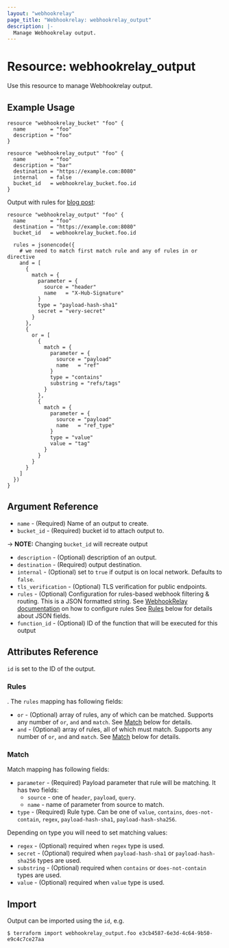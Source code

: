 ```yaml
---
layout: "webhookrelay"
page_title: "Webhookrelay: webhookrelay_output"
description: |-
  Manage Webhookrelay output.
---
```


# Resource: webhookrelay_output

Use this resource to manage Webhookrelay output.

## Example Usage

```hcl
resource "webhookrelay_bucket" "foo" {
  name        = "foo"
  description = "foo"
}

resource "webhookrelay_output" "foo" {
  name        = "foo"
  description = "bar"
  destination = "https://example.com:8080"
  internal    = false
  bucket_id   = webhookrelay_bucket.foo.id
}
```

Output with rules for [blog post][3]:

```hcl
resource "webhookrelay_output" "foo" {
  name        = "foo"
  destination = "https://example.com:8080"
  bucket_id   = webhookrelay_bucket.foo.id
  
  rules = jsonencode({
    # we need to match first match rule and any of rules in or directive
    and = [
      {
        match = {
          parameter = {
            source = "header"
            name   = "X-Hub-Signature"
          }
          type = "payload-hash-sha1"
          secret = "very-secret"
        }
      },
      {
        or = [
          {
            match = {
              parameter = {
                source = "payload"
                name   = "ref"
              }
              type = "contains"
              substring = "refs/tags"
            }
          },
          {
            match = {
              parameter = {
                source = "payload"
                name   = "ref_type"
              }
              type = "value"
              value = "tag"
            }
          }
        }
      }
    ]
  })
}
```

## Argument Reference

* `name` - (Required) Name of an output to create.
* `bucket_id` - (Required) bucket id to attach output to.

-> **NOTE:** Changing `bucket_id` will recreate output

* `description` - (Optional) description of an output.
* `destination` - (Required) output destination.
* `internal` - (Optional) set to `true` if output is on local network. Defaults to `false`.
* `tls_verification` - (Optional) TLS verification for public endpoints.
* `rules` - (Optional) Configuration for rules-based webhook filtering & routing. This is a JSON formatted string. See [WebhookRelay documentation][1] on how to configure rules
  See [Rules](#rules) below for details about JSON fields.
* `function_id` - (Optional) ID of the function that will be executed for this output

## Attributes Reference

`id` is set to the ID of the output.

### Rules

. The `rules` mapping has following fields:

* `or` - (Optional) array of rules, any of which can be matched. Supports any number of `or`, `and` 
  and `match`. See [Match](#mathc) below for details.
* `and` - (Optional) array of rules, all of which must match. Supports any number of `or`, `and` 
  and `match`. See [Match](#mathc) below for details.
  
### Match

Match mapping has following fields:

* `parameter` - (Required) Payload parameter that rule will be matching. It has two fields:  
  - `source` - one of `header`, `payload`, `query`.
  - `name` - name of parameter from source to match.
* `type` - (Required) Rule type. Can be one of `value`, `contains`, `does-not-contain`,
  `regex`, `payload-hash-sha1`, `payload-hash-sha256`.

Depending on type you will need to set matching values:

* `regex` - (Optional) required when `regex` type is used.
* `secret` - (Optional) required when `payload-hash-sha1` or `payload-hash-sha256` types are used.
* `substring` - (Optional) required when `contains` or `does-not-contain` types are used.
* `value` - (Optional) required when `value` type is used.

## Import

Output can be imported using the `id`, e.g.

```
$ terraform import webhookrelay_output.foo e3cb4587-6e3d-4c64-9b50-e9c4c7ce27aa
```

[1]: https://webhookrelay.com/v1/guide/webhook-forwarding.html#Request-matching-rules
[2]: https://godoc.org/github.com/koalificationio/go-webhookrelay/pkg/openapi/models#MatchRule
[3]: https://webhookrelay.com/blog/2019/04/02/webhook-rule-based-filters/
